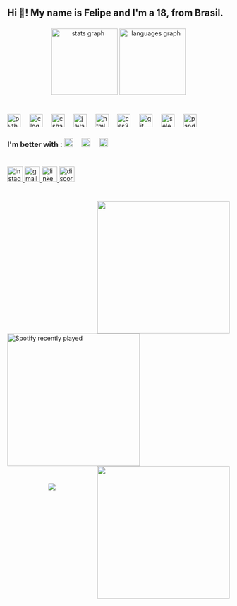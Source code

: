 <h2 align="left">Hi 👋! My name is Felipe and I'm a 18, from Brasil.</h2>

###

<div align="center">
  <img src="https://github-readme-stats.vercel.app/api?username=Coto-nete&hide_title=false&hide_rank=false&show_icons=true&include_all_commits=true&count_private=true&disable_animations=false&theme=tokyonight&locale=en&hide_border=false" height="150" alt="stats graph"  />
  <img src="https://github-readme-stats.vercel.app/api/top-langs?username=Coto-nete&locale=en&hide_title=false&layout=compact&card_width=280&langs_count=5&theme=tokyonight&hide_border=false" height="150" alt="languages graph"  />
</div>
<h1></h1>

###

<div align="left">
  <img src="https://cdn.jsdelivr.net/gh/devicons/devicon/icons/python/python-original.svg" height="30" alt="python logo"  />
  <img width="12" />
  <img src="https://cdn.jsdelivr.net/gh/devicons/devicon/icons/c/c-original.svg" height="30" alt="c logo"  />
  <img width="12" />
  <img src="https://cdn.jsdelivr.net/gh/devicons/devicon/icons/csharp/csharp-original.svg" height="30" alt="csharp logo"  />
  <img width="12" />
  <img src="https://cdn.jsdelivr.net/gh/devicons/devicon/icons/javascript/javascript-original.svg" height="30" alt="javascript logo"  />
  <img width="12" />
  <img src="https://cdn.jsdelivr.net/gh/devicons/devicon/icons/html5/html5-original.svg" height="30" alt="html5 logo"  />
  <img width="12" />
  <img src="https://cdn.jsdelivr.net/gh/devicons/devicon/icons/css3/css3-original.svg" height="30" alt="css3 logo"  />
  <img width="12" />
  <img src="https://cdn.jsdelivr.net/gh/devicons/devicon/icons/git/git-original.svg" height="30" alt="git logo"  />
  <img width="12" />
  <img src="https://cdn.jsdelivr.net/gh/devicons/devicon/icons/selenium/selenium-original.svg" height="30" alt="selenium logo"  />
  <img width="12" />
  <img src="https://cdn.jsdelivr.net/gh/devicons/devicon/icons/pandas/pandas-original.svg" height="30" alt="pandas logo"  />
</div>

<div align="left">
<h3 align="left">I'm better with :

  <img padx="20" src="https://cdn.jsdelivr.net/gh/devicons/devicon/icons/python/python-original.svg" height="20" alt="python logo"  />
  <img width="12" />
  <img src="https://cdn.jsdelivr.net/gh/devicons/devicon/icons/selenium/selenium-original.svg" height="20" alt="selenium logo"  />
  <img width="12" />
  <img src="https://cdn.jsdelivr.net/gh/devicons/devicon/icons/pandas/pandas-original.svg" height="20" alt="pandas logo"  />
</div>

###
<h1></h1>

<div align="left">
  <a href="https://www.instagram.com/fnunes_c/?hl=pt" target="_blank">
    <img src="https://img.shields.io/static/v1?message=Instagram&logo=instagram&label=&color=E4405F&logoColor=white&labelColor=&style=for-the-badge" height="35" alt="instagram logo"  />
  </a>
  <a href="mailto:felipe.n.cmp@gmail.com" target="_blank">
    <img src="https://img.shields.io/static/v1?message=Gmail&logo=gmail&label=&color=D14836&logoColor=white&labelColor=&style=for-the-badge" height="35" alt="gmail logo"  />
  </a>
  <a href="https://www.linkedin.com/in/felipe-nunes-campos-374343250/" target="_blank">
    <img src="https://img.shields.io/static/v1?message=LinkedIn&logo=linkedin&label=&color=0077B5&logoColor=white&labelColor=&style=for-the-badge" height="35" alt="linkedin logo"  />
  </a>
  <a href="https://discord.gg/X2RJ4mPF" target="_blank">
    <img src="https://img.shields.io/static/v1?message=Discord&logo=discord&label=&color=7289DA&logoColor=white&labelColor=&style=for-the-badge" height="35" alt="discord logo"  />
  </a>
</div>

###

<br clear="both">

<img align="right" height="300" src="https://66.media.tumblr.com/861d6dfb79332a158192ac8b49e246d2/tumblr_pris9usDAM1vln3lt_540.gif"  />

###


<div align="left">
  <a href="https://open.spotify.com/user/xz0dnlfhx4tcibgjncf9fjpaq">
    <img height="300" allign="left" src="https://spotify-recently-played-readme.vercel.app/api?user=xz0dnlfhx4tcibgjncf9fjpaq&count=5&unique=true" alt="Spotify recently played"  />
    <br clear="both">

<img align="right" height="300" src="https://66.media.tumblr.com/861d6dfb79332a158192ac8b49e246d2/tumblr_pris9usDAM1vln3lt_540.gif"  />

  </a>
</div

###

<h1></h1>
      
<div align="center">
  <img src="https://profile-counter.glitch.me/Coto-nete/count.svg?"  />
</div>

###
